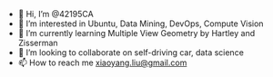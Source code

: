 - 👋 Hi, I’m @42195CA
- 👀 I’m interested in Ubuntu, Data Mining, DevOps, Compute Vision
- 🌱 I’m currently learning Multiple View Geometry by Hartley and Zisserman
- 💞️ I’m looking to collaborate on self-driving car, data science
- 📫 How to reach me xiaoyang.liu@gmail.com

<!---
42195CA/42195CA is a ✨ special ✨ repository because its `README.md` (this file) appears on your GitHub profile.
You can click the Preview link to take a look at your changes.
--->
